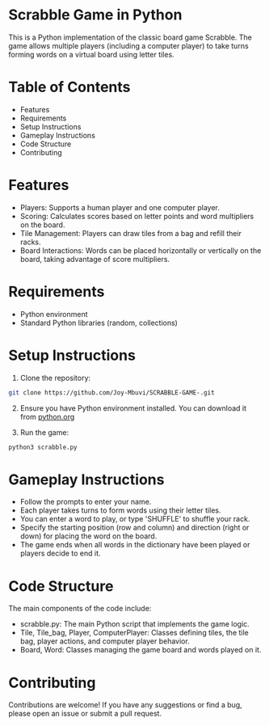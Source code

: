 # Scrabble Game in Python
This is a Python implementation of the classic board game Scrabble. The game allows multiple players (including a computer player) to take turns forming words on a virtual board using letter tiles.

# Table of Contents
* Features
* Requirements
* Setup Instructions
* Gameplay Instructions
* Code Structure
* Contributing
  
# Features
* Players: Supports a human player and one computer player.
* Scoring: Calculates scores based on letter points and word multipliers on the board.
* Tile Management: Players can draw tiles from a bag and refill their racks.
* Board Interactions: Words can be placed horizontally or vertically on the board, taking advantage of score multipliers.
# Requirements
* Python  environment
* Standard Python libraries (random, collections)
# Setup Instructions
1. Clone the repository:

```bash
git clone https://github.com/Joy-Mbuvi/SCRABBLE-GAME-.git

```
2. Ensure you have Python environment installed. You can download it from [python.org](https://www.python.org/downloads/) 

3. Run the game:

```bash
python3 scrabble.py
```
# Gameplay Instructions
* Follow the prompts to enter your name.
* Each player takes turns to form words using their letter tiles.
* You can enter a word to play, or type 'SHUFFLE' to shuffle your rack.
* Specify the starting position (row and column) and direction (right or down) for placing the word on the board.
* The game ends when all words in the dictionary have been played or players decide to end it.
# Code Structure
The main components of the code include:

* scrabble.py: The main Python script that implements the game logic.
* Tile, Tile_bag, Player, ComputerPlayer: Classes defining tiles, the tile bag, player actions, and computer player behavior.
* Board, Word: Classes managing the game board and words played on it.

# Contributing
Contributions are welcome! If you have any suggestions or find a bug, please open an issue or submit a pull request.





